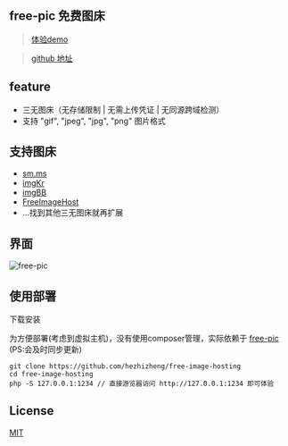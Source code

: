 ## free-pic 免费图床 

> [体验demo](http://117.50.186.143:5000/)

> [github 地址](https://github.com/hezhizheng/free-image-hosting)


## feature
- 三无图床（无存储限制 | 无需上传凭证 | 无同源跨域检测）
- 支持 "gif", "jpeg", "jpg", "png" 图片格式

## 支持图床
- [sm.ms](https://sm.ms/)
- [imgKr](https://imgkr.com/)
- [imgBB](https://imgbb.com/upload)
- [FreeImageHost](https://freeimage.host/)
- ...找到其他三无图床就再扩展

## 界面
![free-pic](https://static01.imgkr.com/temp/89ec3bdf56d44ff9a377ef600fbb29f7.png)

## 使用部署
下载安装

为方便部署(考虑到虚拟主机)，没有使用composer管理，实际依赖于 [free-pic](https://github.com/hezhizheng/free-pic) (PS:会及时同步更新)
```
git clone https://github.com/hezhizheng/free-image-hosting
cd free-image-hosting
php -S 127.0.0.1:1234 // 直接游览器访问 http://127.0.0.1:1234 即可体验
```

## License
[MIT](./LICENSE.txt)
